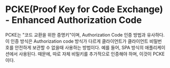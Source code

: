 # PCKE(Proof Key for Code Exchange) - Enhanced Authorization Code

PCKE는 "코드 교환을 위한 증명키"이며, Authorization Code 인증 방법과 유사하다. 이 인증 방식은 Authorization code 방식가 다르게 클라이언트가 클라이언트 비밀번호를 안전하게 보관할 수 없을때 사용하는 방법이다. 예를 들어, SPA 방식의 애플리케이션에서 사용된다. 때문에, 따로 자체 비밀키를 추가적으로 인증해야 하며, 이것이 PCKE이다. 

